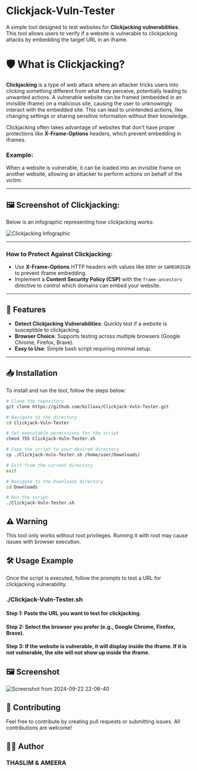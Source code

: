 # Clickjack-Vuln-Tester

A simple tool designed to test websites for **Clickjacking vulnerabilities**. This tool allows users to verify if a website is vulnerable to clickjacking attacks by embedding the target URL in an iframe.

# 🛡️ What is Clickjacking?

**Clickjacking** is a type of web attack where an attacker tricks users into clicking something different from what they perceive, potentially leading to unwanted actions. A vulnerable website can be framed (embedded in an invisible iframe) on a malicious site, causing the user to unknowingly interact with the embedded site. This can lead to unintended actions, like changing settings or sharing sensitive information without their knowledge.

Clickjacking often takes advantage of websites that don’t have proper protections like **X-Frame-Options** headers, which prevent embedding in iframes.

### Example:
When a website is vulnerable, it can be loaded into an invisible frame on another website, allowing an attacker to perform actions on behalf of the victim.

---

## 🖼️ Screenshot of Clickjacking:

Below is an infographic representing how clickjacking works:

![Clickjacking Infographic](https://portswigger.net/web-security/images/clickjacking-infographic.svg)

---

### How to Protect Against Clickjacking:
- Use **X-Frame-Options** HTTP headers with values like `DENY` or `SAMEORIGIN` to prevent iframe embedding.
- Implement a **Content Security Policy (CSP)** with the `frame-ancestors` directive to control which domains can embed your website.

---

## 🚀 Features
- **Detect Clickjacking Vulnerabilities**: Quickly test if a website is susceptible to clickjacking.
- **Browser Choice**: Supports testing across multiple browsers (Google Chrome, Firefox, Brave).
- **Easy to Use**: Simple bash script requiring minimal setup.

---

## 📥 Installation

To install and run the tool, follow the steps below:

```bash
# Clone the repository
git clone https://github.com/billaxx/Clickjack-Vuln-Tester.git

# Navigate to the directory
cd Clickjack-Vuln-Tester

# Set executable permissions for the script
chmod 755 Clickjack-Vuln-Tester.sh

# Copy the script to your desired directory
cp ./Clickjack-Vuln-Tester.sh /home/user/Downloads/

# Exit from the current directory
exit

# Navigate to the Downloads directory
cd Downloads

# Run the script
./Clickjack-Vuln-Tester.sh

```
## ⚠️ Warning
This tool only works without root privileges. Running it with root may cause issues with browser execution.

## 🛠 Usage Example
Once the script is executed, follow the prompts to test a URL for clickjacking vulnerability.

### ./Clickjack-Vuln-Tester.sh

#### Step 1: Paste the URL you want to test for clickjacking.
#### Step 2: Select the browser you prefer (e.g., Google Chrome, Firefox, Brave).
#### Step 3: If the website is vulnerable, it will display inside the iframe. If it is not vulnerable, the site will not show up inside the iframe.

## 🖼️ Screenshot

![Screenshot from 2024-09-22 22-06-40](https://github.com/user-attachments/assets/0e653f07-6053-4ed4-b242-92d11989d46b)



## 🤝 Contributing
Feel free to contribute by creating pull requests or submitting issues. All contributions are welcome!

## 🧑‍💻 Author
### THASLIM & AMEERA 

